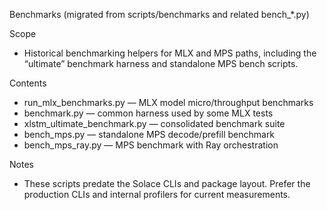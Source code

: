 Benchmarks (migrated from scripts/benchmarks and related bench_*.py)

Scope
- Historical benchmarking helpers for MLX and MPS paths, including the
  “ultimate” benchmark harness and standalone MPS bench scripts.

Contents
- run_mlx_benchmarks.py — MLX model micro/throughput benchmarks
- benchmark.py — common harness used by some MLX tests
- xlstm_ultimate_benchmark.py — consolidated benchmark suite
- bench_mps.py — standalone MPS decode/prefill benchmark
- bench_mps_ray.py — MPS benchmark with Ray orchestration

Notes
- These scripts predate the Solace CLIs and package layout. Prefer the
  production CLIs and internal profilers for current measurements.

